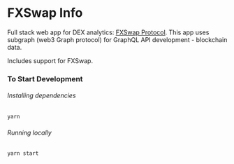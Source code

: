 # FXSwap Info

Full stack web app for DEX analytics: [FXSwap Protocol](https://fx-swap.io/).
This app uses subgraph (web3 Graph protocol) for GraphQL API development - blockchain data.

Includes support for FXSwap.

### To Start Development

###### Installing dependencies

```bash
yarn
```

###### Running locally

```bash
yarn start
```
